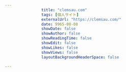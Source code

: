 ---
                title: "clemsau.com"
                tags: [個人サイト]
                externalUrl: "https://clemsau.com/"
                date: 9965-08-08
                showDate: false
                showAuthor: false
                showReadingTime: false
                showEdit: false
                showLikes: false
                showViews: false
                layoutBackgroundHeaderSpace: false
                ---

